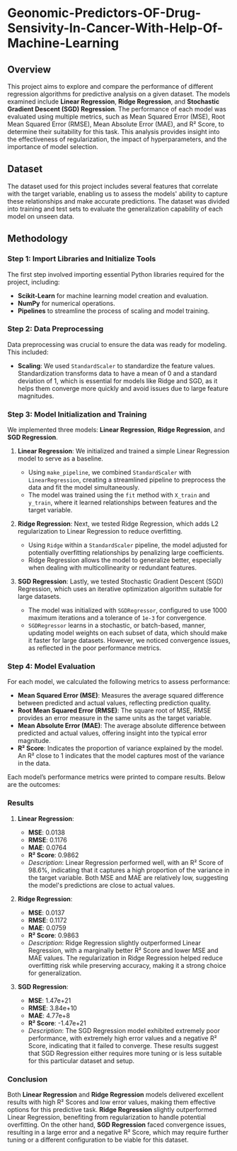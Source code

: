 # Geonomic-Predictors-OF-Drug-Sensivity-In-Cancer-With-Help-Of-Machine-Learning
## Overview

This project aims to explore and compare the performance of different regression algorithms for predictive analysis on a given dataset. The models examined include **Linear Regression**, **Ridge Regression**, and **Stochastic Gradient Descent (SGD) Regression**. The performance of each model was evaluated using multiple metrics, such as Mean Squared Error (MSE), Root Mean Squared Error (RMSE), Mean Absolute Error (MAE), and R² Score, to determine their suitability for this task. This analysis provides insight into the effectiveness of regularization, the impact of hyperparameters, and the importance of model selection.

## Dataset

The dataset used for this project includes several features that correlate with the target variable, enabling us to assess the models' ability to capture these relationships and make accurate predictions. The dataset was divided into training and test sets to evaluate the generalization capability of each model on unseen data.

## Methodology

### Step 1: Import Libraries and Initialize Tools
The first step involved importing essential Python libraries required for the project, including:
- **Scikit-Learn** for machine learning model creation and evaluation.
- **NumPy** for numerical operations.
- **Pipelines** to streamline the process of scaling and model training.
  
### Step 2: Data Preprocessing
Data preprocessing was crucial to ensure the data was ready for modeling. This included:
- **Scaling**: We used `StandardScaler` to standardize the feature values. Standardization transforms data to have a mean of 0 and a standard deviation of 1, which is essential for models like Ridge and SGD, as it helps them converge more quickly and avoid issues due to large feature magnitudes.

### Step 3: Model Initialization and Training

We implemented three models: **Linear Regression**, **Ridge Regression**, and **SGD Regression**.

1. **Linear Regression**: We initialized and trained a simple Linear Regression model to serve as a baseline.
   - Using `make_pipeline`, we combined `StandardScaler` with `LinearRegression`, creating a streamlined pipeline to preprocess the data and fit the model simultaneously.
   - The model was trained using the `fit` method with `X_train` and `y_train`, where it learned relationships between features and the target variable.

2. **Ridge Regression**: Next, we tested Ridge Regression, which adds L2 regularization to Linear Regression to reduce overfitting.
   - Using `Ridge` within a `StandardScaler` pipeline, the model adjusted for potentially overfitting relationships by penalizing large coefficients.
   - Ridge Regression allows the model to generalize better, especially when dealing with multicollinearity or redundant features.

3. **SGD Regression**: Lastly, we tested Stochastic Gradient Descent (SGD) Regression, which uses an iterative optimization algorithm suitable for large datasets.
   - The model was initialized with `SGDRegressor`, configured to use 1000 maximum iterations and a tolerance of `1e-3` for convergence.
   - `SGDRegressor` learns in a stochastic, or batch-based, manner, updating model weights on each subset of data, which should make it faster for large datasets. However, we noticed convergence issues, as reflected in the poor performance metrics.

### Step 4: Model Evaluation

For each model, we calculated the following metrics to assess performance:

- **Mean Squared Error (MSE)**: Measures the average squared difference between predicted and actual values, reflecting prediction quality.
- **Root Mean Squared Error (RMSE)**: The square root of MSE, RMSE provides an error measure in the same units as the target variable.
- **Mean Absolute Error (MAE)**: The average absolute difference between predicted and actual values, offering insight into the typical error magnitude.
- **R² Score**: Indicates the proportion of variance explained by the model. An R² close to 1 indicates that the model captures most of the variance in the data.

Each model’s performance metrics were printed to compare results. Below are the outcomes:

### Results

1. **Linear Regression**:
   - **MSE**: 0.0138
   - **RMSE**: 0.1176
   - **MAE**: 0.0764
   - **R² Score**: 0.9862
   - *Description*: Linear Regression performed well, with an R² Score of 98.6%, indicating that it captures a high proportion of the variance in the target variable. Both MSE and MAE are relatively low, suggesting the model's predictions are close to actual values.

2. **Ridge Regression**:
   - **MSE**: 0.0137
   - **RMSE**: 0.1172
   - **MAE**: 0.0759
   - **R² Score**: 0.9863
   - *Description*: Ridge Regression slightly outperformed Linear Regression, with a marginally better R² Score and lower MSE and MAE values. The regularization in Ridge Regression helped reduce overfitting risk while preserving accuracy, making it a strong choice for generalization.

3. **SGD Regression**:
   - **MSE**: 1.47e+21
   - **RMSE**: 3.84e+10
   - **MAE**: 4.77e+8
   - **R² Score**: -1.47e+21
   - *Description*: The SGD Regression model exhibited extremely poor performance, with extremely high error values and a negative R² Score, indicating that it failed to converge. These results suggest that SGD Regression either requires more tuning or is less suitable for this particular dataset and setup.

### Conclusion

Both **Linear Regression** and **Ridge Regression** models delivered excellent results with high R² Scores and low error values, making them effective options for this predictive task. **Ridge Regression** slightly outperformed Linear Regression, benefiting from regularization to handle potential overfitting. On the other hand, **SGD Regression** faced convergence issues, resulting in a large error and a negative R² Score, which may require further tuning or a different configuration to be viable for this dataset.
